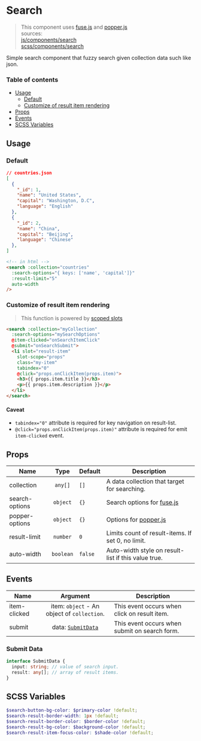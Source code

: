 # Search

> This component uses [fuse.js](https://github.com/krisk/fuse) and [popper.js](https://github.com/FezVrasta/popper.js/)  
> sources:  
[js/components/search](https://github.com/archco/moss-ui/blob/master/src/js/components/search.vue)  
[scss/components/search](https://github.com/archco/moss-ui/blob/master/src/scss/components/_search.scss)

Simple search component that fuzzy search given collection data such like json.

### Table of contents

- [Usage](#usage)
  - [Default](#default)
  - [Customize of result item rendering](#customize-of-result-item-rendering)
- [Props](#props)
- [Events](#events)
- [SCSS Variables](#scss-variables)

## Usage

### Default

``` json
// countries.json
[
  {
    "_id": 1,
    "name": "United States",
    "capital": "Washington, D.C",
    "language": "English"
  },
  {
    "_id": 2,
    "name": "China",
    "capital": "Beijing",
    "language": "Chinese"
  },
]
```

``` html
<!-- in html -->
<search :collection="countries"
  :search-options="{ keys: ['name', 'capital']}"
  :result-limit="5"
  auto-width
/>
```

### Customize of result item rendering

> This function is powered by [scoped slots](https://vuejs.org/v2/guide/components.html#Scoped-Slots)

``` html
<search :collection="myCollection"
  :search-options="mySearchOptions"
  @item-clicked="onSearchItemClick"
  @submit="onSearchSubmit">
  <li slot="result-item"
    slot-scope="props"
    class="my-item"
    tabindex="0"
    @click="props.onClickItem(props.item)">
    <h3>{{ props.item.title }}</h3>
    <p>{{ props.item.description }}</p>
  </li>
</search>
```

#### Caveat

- `tabindex="0"` attribute is required for key navigation on result-list.
- `@click="props.onClickItem(props.item)"` attribute is required for emit `item-clicked` event.

## Props

| Name | Type | Default | Description |
| ---- |:----:| ------- | ----------- |
| collection | `any[]` | `[]` | A data collection that target for searching. |
| search-options | `object` | `{}` | Search options for [fuse.js](http://fusejs.io/#live-demo) |
| popper-options | `object` | `{}` | Options for [popper.js](https://github.com/FezVrasta/popper.js/blob/master/docs/_includes/popper-documentation.md#Popper.Defaults) |
| result-limit | `number` | `0` | Limits count of result-items. If set 0, no limit. |
| auto-width | `boolean` | `false` | Auto-width style on result-list if this value true. |

## Events

| Name | Argument | Description |
| ---- |:--------:| ----------- |
| item-clicked | item: `object` - An object of `collection`. | This event occurs when click on result item. |
| submit | data: [`SubmitData`](#submit-data) | This event occurs when submit on search form. |

### Submit Data

``` ts
interface SubmitData {
  input: string; // value of search input.
  result: any[]; // array of result items.
}
```

## SCSS Variables

``` scss
$search-button-bg-color: $primary-color !default;
$search-result-border-width: 1px !default;
$search-result-border-color: $border-color !default;
$search-result-bg-color: $background-color !default;
$search-result-item-focus-color: $shade-color !default;
```
